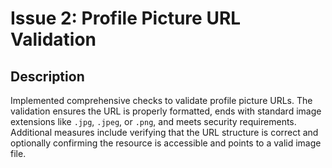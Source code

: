 # Issue 2: Profile Picture URL Validation

## Description
Implemented comprehensive checks to validate profile picture URLs. The validation ensures the URL is properly formatted, ends with standard image extensions like `.jpg`, `.jpeg`, or `.png`, and meets security requirements. Additional measures include verifying that the URL structure is correct and optionally confirming the resource is accessible and points to a valid image file.
